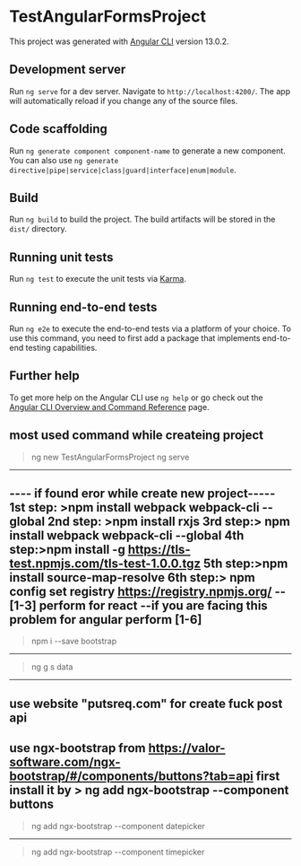 # TestAngularFormsProject

This project was generated with [Angular CLI](https://github.com/angular/angular-cli) version 13.0.2.

## Development server

Run `ng serve` for a dev server. Navigate to `http://localhost:4200/`. The app will automatically reload if you change any of the source files.

## Code scaffolding

Run `ng generate component component-name` to generate a new component. You can also use `ng generate directive|pipe|service|class|guard|interface|enum|module`.

## Build

Run `ng build` to build the project. The build artifacts will be stored in the `dist/` directory.

## Running unit tests

Run `ng test` to execute the unit tests via [Karma](https://karma-runner.github.io).

## Running end-to-end tests

Run `ng e2e` to execute the end-to-end tests via a platform of your choice. To use this command, you need to first add a package that implements end-to-end testing capabilities.

## Further help

To get more help on the Angular CLI use `ng help` or go check out the [Angular CLI Overview and Command Reference](https://angular.io/cli) page.

##  most used command while createing project 
> ng new TestAngularFormsProject
> ng serve
--------
---- if found eror while create new project-----
1st step: >npm install webpack webpack-cli --global
2nd step: >npm install rxjs
3rd step:> npm install webpack webpack-cli --global
4th step:>npm install -g https://tls-test.npmjs.com/tls-test-1.0.0.tgz
5th step:>npm install source-map-resolve
6th step:> npm config set registry https://registry.npmjs.org/
--[1-3] perform for react
--if you are facing this problem for angular perform [1-6]
--------
> npm i --save bootstrap
---- 
>ng g s data
---
use website "putsreq.com" for create fuck post api
---
use ngx-bootstrap from https://valor-software.com/ngx-bootstrap/#/components/buttons?tab=api
first install it by > ng add ngx-bootstrap  --component buttons
---- 
> ng add ngx-bootstrap  --component datepicker
---
> ng add ngx-bootstrap  --component timepicker